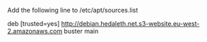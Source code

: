 
Add the following line to /etc/apt/sources.list

deb [trusted=yes] http://debian.hedaleth.net.s3-website.eu-west-2.amazonaws.com buster main
